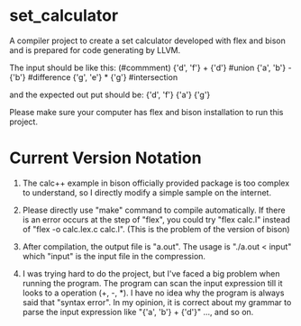 set_calculator
==============

A compiler project to create a set calculator developed with flex and bison and is prepared for code generating by LLVM.

The input should be like this: (#commment)
{'d', 'f'} + {'d'}    #union
{'a', 'b'} - {'b'}    #difference
{'g', 'e'} * {'g'}    #intersection

and the expected out put should be:
{'d', 'f'}
{'a'}
{'g'}

Please make sure your computer has flex and bison installation to run this project.

Current Version Notation
========================

1. The calc++ example in bison officially provided package is too complex to understand, so I directly modify a simple sample on the internet. 

2. Please directly use "make" command to compile automatically. If there is an error occurs at the step of "flex", you could try "flex calc.l" instead of "flex -o calc.lex.c calc.l". (This is the problem of the version of bison)

3. After compilation, the output file is "a.out". The usage is "./a.out < input" which "input" is the input file in the compression.

4. I was trying hard to do the project, but I've faced a big problem when running the program. The program can scan the input expression till it looks to a operation (+, -, *). I have no idea why the program is always said that "syntax error". In my opinion, it is correct about my grammar to parse the input expression like "{'a', 'b'} + {'d'}" ..., and so on.
